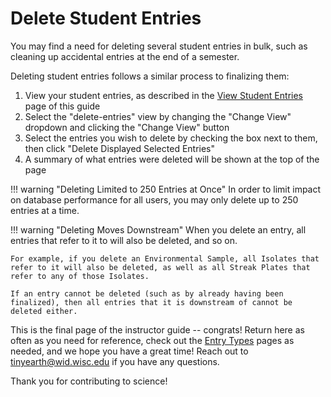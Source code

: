 # Delete Student Entries

You may find a need for deleting several student entries in bulk, such as cleaning up accidental entries at the end of a semester.

Deleting student entries follows a similar process to finalizing them:

1. View your student entries, as described in the [View Student Entries](viewing.md) page of this guide
2. Select the "delete-entries" view by changing the "Change View" dropdown and clicking the "Change View" button 
3. Select the entries you wish to delete by checking the box next to them, then click "Delete Displayed Selected Entries"
4. A summary of what entries were deleted will be shown at the top of the page

!!! warning "Deleting Limited to 250 Entries at Once"
    In order to limit impact on database performance for all users, you may only delete up to 250 entries at a time.

!!! warning "Deleting Moves Downstream"
    When you delete an entry, all entries that refer to it to will also be deleted, and so on.

    For example, if you delete an Environmental Sample, all Isolates that refer to it will also be deleted, as well as all Streak Plates that refer to any of those Isolates.

    If an entry cannot be deleted (such as by already having been finalized), then all entries that it is downstream of cannot be deleted either.

This is the final page of the instructor guide -- congrats! Return here as often as you need for reference, check out the [Entry Types](entries/index.md) pages as needed, and we hope you have a great time! Reach out to <tinyearth@wid.wisc.edu> if you have any questions.

Thank you for contributing to science!

